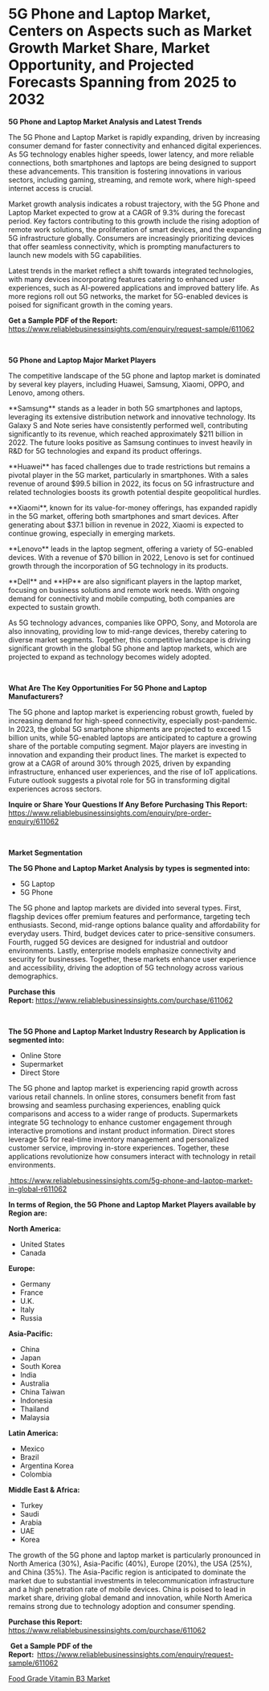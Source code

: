 <p><h1>5G Phone and Laptop Market, Centers on Aspects such as Market Growth Market Share, Market Opportunity, and Projected Forecasts Spanning from 2025 to 2032</h1></p><p><strong>5G Phone and Laptop Market Analysis and Latest Trends</strong></p>
<p><p>The 5G Phone and Laptop Market is rapidly expanding, driven by increasing consumer demand for faster connectivity and enhanced digital experiences. As 5G technology enables higher speeds, lower latency, and more reliable connections, both smartphones and laptops are being designed to support these advancements. This transition is fostering innovations in various sectors, including gaming, streaming, and remote work, where high-speed internet access is crucial.</p><p>Market growth analysis indicates a robust trajectory, with the 5G Phone and Laptop Market expected to grow at a CAGR of 9.3% during the forecast period. Key factors contributing to this growth include the rising adoption of remote work solutions, the proliferation of smart devices, and the expanding 5G infrastructure globally. Consumers are increasingly prioritizing devices that offer seamless connectivity, which is prompting manufacturers to launch new models with 5G capabilities.</p><p>Latest trends in the market reflect a shift towards integrated technologies, with many devices incorporating features catering to enhanced user experiences, such as AI-powered applications and improved battery life. As more regions roll out 5G networks, the market for 5G-enabled devices is poised for significant growth in the coming years.</p></p>
<p><strong>Get a Sample PDF of the Report:&nbsp;</strong> <a href="https://www.reliablebusinessinsights.com/enquiry/request-sample/611062?utm_campaign=3288&utm_medium=2&utm_source=Github&utm_content=ia&utm_term=23032025&utm_id=5g-phone-and-laptop">https://www.reliablebusinessinsights.com/enquiry/request-sample/611062</a></p>
<p>&nbsp;</p>
<p><strong>5G Phone and Laptop Major Market Players</strong></p>
<p><p>The competitive landscape of the 5G phone and laptop market is dominated by several key players, including Huawei, Samsung, Xiaomi, OPPO, and Lenovo, among others. </p><p>**Samsung** stands as a leader in both 5G smartphones and laptops, leveraging its extensive distribution network and innovative technology. Its Galaxy S and Note series have consistently performed well, contributing significantly to its revenue, which reached approximately $211 billion in 2022. The future looks positive as Samsung continues to invest heavily in R&D for 5G technologies and expand its product offerings.</p><p>**Huawei** has faced challenges due to trade restrictions but remains a pivotal player in the 5G market, particularly in smartphones. With a sales revenue of around $99.5 billion in 2022, its focus on 5G infrastructure and related technologies boosts its growth potential despite geopolitical hurdles.</p><p>**Xiaomi**, known for its value-for-money offerings, has expanded rapidly in the 5G market, offering both smartphones and smart devices. After generating about $37.1 billion in revenue in 2022, Xiaomi is expected to continue growing, especially in emerging markets.</p><p>**Lenovo** leads in the laptop segment, offering a variety of 5G-enabled devices. With a revenue of $70 billion in 2022, Lenovo is set for continued growth through the incorporation of 5G technology in its products.</p><p>**Dell** and **HP** are also significant players in the laptop market, focusing on business solutions and remote work needs. With ongoing demand for connectivity and mobile computing, both companies are expected to sustain growth.</p><p>As 5G technology advances, companies like OPPO, Sony, and Motorola are also innovating, providing low to mid-range devices, thereby catering to diverse market segments. Together, this competitive landscape is driving significant growth in the global 5G phone and laptop markets, which are projected to expand as technology becomes widely adopted.</p></p>
<p>&nbsp;</p>
<p><strong>What Are The Key Opportunities For 5G Phone and Laptop Manufacturers?</strong></p>
<p><p>The 5G phone and laptop market is experiencing robust growth, fueled by increasing demand for high-speed connectivity, especially post-pandemic. In 2023, the global 5G smartphone shipments are projected to exceed 1.5 billion units, while 5G-enabled laptops are anticipated to capture a growing share of the portable computing segment. Major players are investing in innovation and expanding their product lines. The market is expected to grow at a CAGR of around 30% through 2025, driven by expanding infrastructure, enhanced user experiences, and the rise of IoT applications. Future outlook suggests a pivotal role for 5G in transforming digital experiences across sectors.</p></p>
<p><strong>Inquire or Share Your Questions If Any Before Purchasing This Report:</strong> <a href="https://www.reliablebusinessinsights.com/enquiry/pre-order-enquiry/611062?utm_campaign=3288&utm_medium=2&utm_source=Github&utm_content=ia&utm_term=23032025&utm_id=5g-phone-and-laptop">https://www.reliablebusinessinsights.com/enquiry/pre-order-enquiry/611062</a></p>
<p>&nbsp;</p>
<p><strong>Market Segmentation</strong></p>
<p><strong>The 5G Phone and Laptop Market Analysis by types is segmented into:</strong></p>
<p><ul><li>5G Laptop</li><li>5G Phone</li></ul></p>
<p><p>The 5G phone and laptop markets are divided into several types. First, flagship devices offer premium features and performance, targeting tech enthusiasts. Second, mid-range options balance quality and affordability for everyday users. Third, budget devices cater to price-sensitive consumers. Fourth, rugged 5G devices are designed for industrial and outdoor environments. Lastly, enterprise models emphasize connectivity and security for businesses. Together, these markets enhance user experience and accessibility, driving the adoption of 5G technology across various demographics.</p></p>
<p><strong>Purchase this Report:&nbsp;</strong><a href="https://www.reliablebusinessinsights.com/purchase/611062?utm_campaign=3288&utm_medium=2&utm_source=Github&utm_content=ia&utm_term=23032025&utm_id=5g-phone-and-laptop">https://www.reliablebusinessinsights.com/purchase/611062</a></p>
<p>&nbsp;</p>
<p><strong>The 5G Phone and Laptop Market Industry Research by Application is segmented into:</strong></p>
<p><ul><li>Online Store</li><li>Supermarket</li><li>Direct Store</li></ul></p>
<p><p>The 5G phone and laptop market is experiencing rapid growth across various retail channels. In online stores, consumers benefit from fast browsing and seamless purchasing experiences, enabling quick comparisons and access to a wider range of products. Supermarkets integrate 5G technology to enhance customer engagement through interactive promotions and instant product information. Direct stores leverage 5G for real-time inventory management and personalized customer service, improving in-store experiences. Together, these applications revolutionize how consumers interact with technology in retail environments.</p></p>
<p><a href="https://www.reliablebusinessinsights.com/5g-phone-and-laptop-market-in-global-r611062?utm_campaign=3288&utm_medium=2&utm_source=Github&utm_content=ia&utm_term=23032025&utm_id=5g-phone-and-laptop">&nbsp;https://www.reliablebusinessinsights.com/5g-phone-and-laptop-market-in-global-r611062</a></p>
<p><strong>In terms of Region, the 5G Phone and Laptop Market Players available by Region are:</strong></p>
<p>
    <p> <strong> North America: </strong>
        <ul>
            <li>United States</li>
            <li>Canada</li>
        </ul>
        </p> 
    <p> <strong> Europe: </strong>
        <ul>
            <li>Germany</li>
            <li>France</li>
            <li>U.K.</li>
            <li>Italy</li>
            <li>Russia</li>
        </ul>
        </p> 
    <p> <strong> Asia-Pacific: </strong>
        <ul>
            <li>China</li>
            <li>Japan</li>
            <li>South Korea</li>
            <li>India</li>
            <li>Australia</li>
            <li>China Taiwan</li>
            <li>Indonesia</li>
            <li>Thailand</li>
            <li>Malaysia</li>
        </ul>
        </p> 
    <p> <strong> Latin America: </strong>
        <ul>
            <li>Mexico</li>
            <li>Brazil</li>
            <li>Argentina Korea</li>
            <li>Colombia</li>
        </ul>
        </p> 
    <p> <strong> Middle East & Africa: </strong>
        <ul>
            <li>Turkey</li>
            <li>Saudi</li>
            <li>Arabia</li>
            <li>UAE</li>
            <li>Korea</li>
        </ul>
    </p>
    </p>
<p><p>The growth of the 5G phone and laptop market is particularly pronounced in North America (30%), Asia-Pacific (40%), Europe (20%), the USA (25%), and China (35%). The Asia-Pacific region is anticipated to dominate the market due to substantial investments in telecommunication infrastructure and a high penetration rate of mobile devices. China is poised to lead in market share, driving global demand and innovation, while North America remains strong due to technology adoption and consumer spending.</p></p>
<p><strong>Purchase this Report: </strong><a href="https://www.reliablebusinessinsights.com/purchase/611062?utm_campaign=3288&utm_medium=2&utm_source=Github&utm_content=ia&utm_term=23032025&utm_id=5g-phone-and-laptop">https://www.reliablebusinessinsights.com/purchase/611062</a></p>
<p>&nbsp;<strong>Get a Sample PDF of the Report:&nbsp;&nbsp;</strong><a href="https://www.reliablebusinessinsights.com/enquiry/request-sample/611062?utm_campaign=3288&utm_medium=2&utm_source=Github&utm_content=ia&utm_term=23032025&utm_id=5g-phone-and-laptop">https://www.reliablebusinessinsights.com/enquiry/request-sample/611062</a></p>
<p><strong></strong></p>
<p><p><a href="https://github.com/bulkagumanvv/Market-Research-Report-List-1/blob/main/food-grade-vitamin-b3-market.md?utm_campaign=3288&utm_medium=2&utm_source=Github&utm_content=ia&utm_term=23032025&utm_id=5g-phone-and-laptop">Food Grade Vitamin B3 Market</a></p></p>
